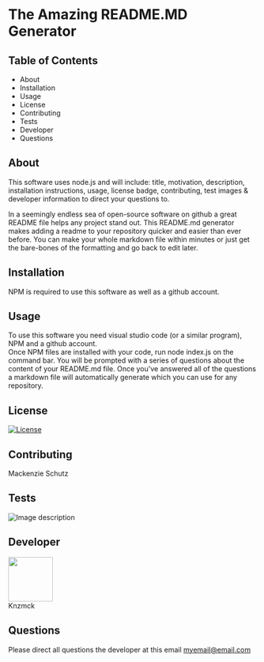 #  The Amazing README.MD Generator 

   ## Table of Contents  
   * About  
   * Installation   
   * Usage  
   * License  
   * Contributing 
   * Tests 
   * Developer  
   * Questions  
   
   ## About   

   This software uses node.js and will include: title, motivation, description, installation instructions, usage, license badge, contributing, test images & developer information to direct your questions to.   

   In a seemingly endless sea of open-source software on github a great README file helps any project stand out. This README.md generator makes adding a readme to your repository quicker and easier than ever before. You can make your whole markdown file within minutes or just get the bare-bones of the formatting and go back to edit later.   

   ## Installation   

   NPM is required to use this software as well as a github account.  

   ## Usage  

   To use this software you need visual studio code (or a similar program), NPM and a github account.  
    Once NPM files are installed with your code, run node index.js on the command bar. You will be prompted with a series of questions about the content of your README.md file. Once you've answered all of the questions a markdown file will automatically generate which you can use for any repository. 

   ## License  

   [![License](https://img.shields.io/badge/License-Apache%202.0-blue.svg)](https://opensource.org/licenses/Apache-2.0)  
 

   ## Contributing  

   Mackenzie Schutz  


   ## Tests  

   ![Image description]( https://via.placeholder.com/150)  

   ## Developer  

   <div class="CircleBadge CircleBadge--medium bg-gray-dark">
   <img src="https://avatars.githubusercontent.com/Knzmck" height="90" width="90">   
   </div>  
   Knzmck  

   ## Questions  

   Please direct all questions the developer at this email myemail@email.com  


   